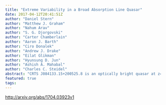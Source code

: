 ```yaml
---
title: "Extreme Variability in a Broad Absorption Line Quasar"
date: 2017-04-12T20:41:51Z
author: "Daniel Stern"
author: "Matthew J. Graham"
author: "Nahum Arav"
author: "S. G. Djorgovski"
author: "Carter Chamberlain"
author: "Aaron J. Barth"
author: "Ciro Donalek"
author: "Andrew J. Drake"
author: "Eilat Glikman"
author: "Hyunsung D. Jun"
author: "Ashish A. Mahabal"
author: "Charles C. Steidel"
abstract: "CRTS J084133.15+200525.8 is an optically bright quasar at z=2.345 that has shown extreme spectral variability over the past decade. Photometrically, the source had a visual magnitude of V~17.3 between 2002 and 2008. Then, over the following five years, the source slowly brightened by approximately one magnitude, to V~16.2. Only ~1 in 10,000 quasars show such extreme variability, as quantified by the extreme parameters derived for this quasar assuming a damped random walk model. A combination of archival and newly acquired spectra reveal the source to be an iron low-ionization broad absorption line (FeLoBAL) quasar with extreme changes in its absorption spectrum. Some absorption features completely disappear over the 9 years of optical spectra, while other features remain essentially unchanged. We report the first definitive redshift for this source, based on the detection of broad H-alpha in a Keck/MOSFIRE spectrum. Absorption systems separated by several 1000 km/s in velocity show coordinated weakening in the depths of their troughs as the continuum flux increases. We interpret the broad absorption line variability to be due to changes in photoionization, rather than due to motion of material along our line of sight. This source highlights one sort of rare transition object that astronomy will now be finding through dedicated time-domain surveys."
featured: true
tags:
---
```

http://arxiv.org/abs/1704.03923v1
